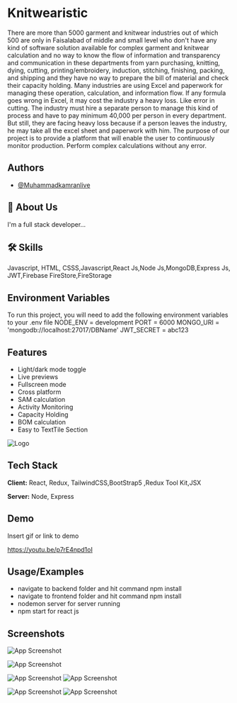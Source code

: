 
# Knitwearistic
There are more than 5000 garment and knitwear industries out of which 500 are only in Faisalabad of middle and small level who don't have any kind of software solution available for complex garment and knitwear calculation and no way to know the flow of information and transparency and communication in these departments from yarn purchasing, knitting, dying, cutting, printing/embroidery, induction, stitching, finishing, packing, and shipping and they have no way to prepare the bill of material and check their capacity holding. Many industries are using Excel and paperwork for managing these operation, calculation, and information flow. If any formula goes wrong in Excel, it may cost the industry a heavy loss. Like error in cutting. The industry must hire a separate person to manage this kind of process and have to pay minimum 40,000 per person in every department. But still, they are facing heavy loss because if a person leaves the industry, he may take all the excel sheet and paperwork with him. The purpose of our project is to provide a platform that will enable the user to continuously monitor production. Perform complex calculations without any error.



## Authors

- [@Muhammadkamranlive](https://www.github.com/Muhammadkamranlive)


## 🚀 About Us
I'm a full stack developer...


## 🛠 Skills
Javascript, HTML, CSSS,Javascript,React Js,Node Js,MongoDB,Express Js,
JWT,Firebase FireStore,FireStorage


## Environment Variables

To run this project, you will need to add the following environment variables to your .env file
NODE_ENV = development
PORT = 6000
MONGO_URI = 'mongodb://localhost:27017/DBName'
JWT_SECRET = abc123

## Features

- Light/dark mode toggle
- Live previews
- Fullscreen mode
- Cross platform
- SAM calculation
- Activity Monitoring
- Capacity Holding
- BOM calculation
- Easy to TextTile Section



![Logo](https://firebasestorage.googleapis.com/v0/b/images-107c9.appspot.com/o/logotop.png?alt=media&token=9fad424e-ea70-4bcb-9648-0ada7228529f)


## Tech Stack

**Client:** React, Redux, TailwindCSS,BootStrap5 ,Redux Tool Kit,JSX

**Server:** Node, Express


## Demo

Insert gif or link to demo

https://youtu.be/p7rE4npd1oI




## Usage/Examples
- navigate to backend folder and hit command npm install 
- navigate to frontend folder and hit command npm install 
- nodemon server for server running
- npm start for react js
## Screenshots

![App Screenshot](https://firebasestorage.googleapis.com/v0/b/images-107c9.appspot.com/o/front.png?alt=media&token=e5c669c4-bc4b-494a-9356-0e3299cdb7dd)

![App Screenshot](https://firebasestorage.googleapis.com/v0/b/images-107c9.appspot.com/o/2.jpg?alt=media&token=264f519d-c432-4162-8a74-d3c43b070ce1)

![App Screenshot](https://firebasestorage.googleapis.com/v0/b/images-107c9.appspot.com/o/3.jpg?alt=media&token=b089626c-446b-420e-b374-a065b51034bd)
![App Screenshot](https://firebasestorage.googleapis.com/v0/b/images-107c9.appspot.com/o/4.jpg?alt=media&token=7315e5b5-fbb2-4ae5-b85e-5b5e0debbdd1)

![App Screenshot](https://firebasestorage.googleapis.com/v0/b/images-107c9.appspot.com/o/5.jpg?alt=media&token=4230c5ab-f014-4a72-8d0c-8cde55f694b2)
![App Screenshot](https://firebasestorage.googleapis.com/v0/b/images-107c9.appspot.com/o/6.jpg?alt=media&token=d2ab7293-3501-4dbf-ae78-7c148e5d7712)
